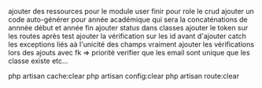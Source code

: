 ajouter des ressources pour le module user 
finir pour role le crud 
ajouter un code auto-générer pour année académique qui sera la concaténations de annnée début et année fin 
ajouter status dans classes 
ajouter le token sur les routes après test 
ajouter la vérification sur les id avant d'ajouter 
catch les exceptions liés aà l'unicité des champs
vraiment ajouter les vérifications lors des ajouts avec fk => priorité verifier que les email sont unique que les classe existe etc...







php artisan cache:clear
php artisan config:clear
php artisan route:clear
